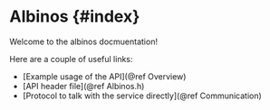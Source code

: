 # Albinos {#index}

Welcome to the albinos docmuentation!

Here are a couple of useful links:
- [Example usage of the API](@ref Overview)
- [API header file](@ref Albinos.h)
- [Protocol to talk with the service directly](@ref Communication)
